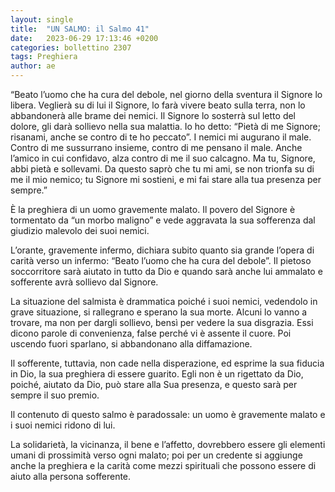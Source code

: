 ```yaml
---
layout: single
title:  "UN SALMO: il Salmo 41"
date:   2023-06-29 17:13:46 +0200
categories: bollettino 2307
tags: Preghiera
author: ae
---
```



“Beato l’uomo che ha cura del debole,
nel giorno della sventura il Signore lo libera.
Veglierà su di lui il Signore, lo farà vivere beato sulla terra, non lo abbandonerà alle brame dei nemici.
Il Signore lo sosterrà sul letto del dolore, gli darà sollievo nella sua malattia. Io ho detto: “Pietà di me Signore; risanami, anche se contro di te ho peccato”.
I nemici mi augurano il male. Contro di me sussurrano insieme, contro di me pensano il male.
Anche l’amico in cui confidavo, alza contro di me il suo calcagno. Ma tu, Signore, abbi pietà e sollevami.
Da questo saprò che tu mi ami, se non trionfa su di me il mio nemico; tu Signore mi sostieni, e mi fai stare alla tua presenza per sempre.”

È la preghiera di un uomo gravemente malato. Il povero del Signore è tormentato da “un morbo maligno” e vede aggravata la sua sofferenza dal giudizio malevolo dei suoi nemici.

L’orante, gravemente infermo, dichiara subito quanto sia grande l’opera di carità verso un infermo: “Beato l’uomo che ha cura del debole”. Il pietoso soccorritore sarà aiutato in tutto da Dio e quando sarà anche lui ammalato e sofferente avrà sollievo dal Signore.

La situazione del salmista è drammatica poiché i suoi nemici, vedendolo in grave situazione, si rallegrano e sperano la sua morte. Alcuni lo vanno a trovare, ma non per dargli sollievo, bensì per vedere la sua disgrazia. Essi dicono parole di convenienza, false perché vi è assente il cuore. Poi uscendo fuori sparlano, si abbandonano alla diffamazione.

Il sofferente, tuttavia, non cade nella disperazione, ed esprime la sua fiducia in Dio, la sua preghiera di essere guarito. Egli non è un rigettato da Dio, poiché, aiutato da Dio, può stare alla Sua presenza, e questo sarà per sempre il suo premio.

Il contenuto di questo salmo è paradossale: un uomo è gravemente malato e i suoi nemici ridono di lui.

La solidarietà, la vicinanza, il bene e l’affetto, dovrebbero essere gli elementi umani di prossimità verso ogni malato; poi per un credente si aggiunge anche la preghiera e la carità come mezzi spirituali che possono essere di aiuto alla persona sofferente.

